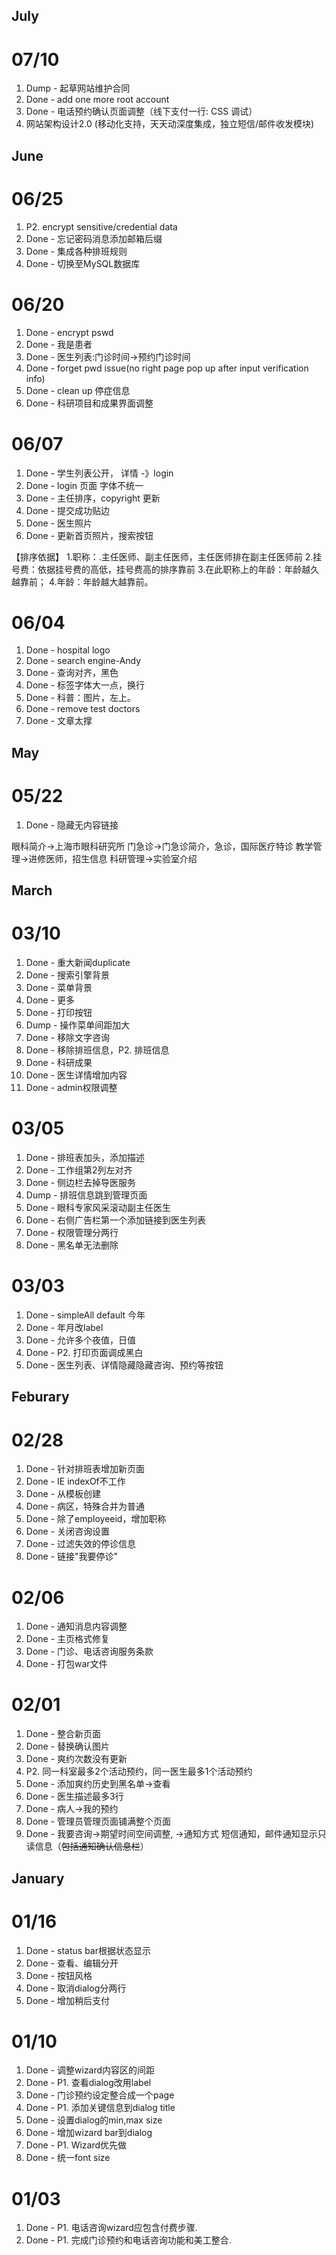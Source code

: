 ## July ##

# 07/10 #
  1. Dump - 起草网站维护合同
  1. Done - add one more root account
  1. Done - 电话预约确认页面调整（线下支付一行: CSS 调试）
  1. 网站架构设计2.0 (移动化支持，天天动深度集成，独立短信/邮件收发模块)

## June ##

# 06/25 #
  1. P2. encrypt sensitive/credential data
  1. Done - 忘记密码消息添加邮箱后缀
  1. Done - 集成各种排班规则
  1. Done - 切换至MySQL数据库

# 06/20 #
  1. Done - encrypt pswd
  1. Done - 我是患者
  1. Done - 医生列表:门诊时间->预约门诊时间
  1. Done - forget pwd issue(no right page pop up after input verification info)
  1. Done - clean up 停症信息
  1. Done - 科研项目和成果界面调整

# 06/07 #

  1. Done - 学生列表公开， 详情 -》login
  1. Done - login 页面 字体不统一
  1. Done - 主任排序，copyright 更新
  1. Done - 提交成功贴边
  1. Done - 医生照片
  1. Done - 更新首页照片，搜索按钮

【排序依据】
1.职称：.主任医师、副主任医师，主任医师排在副主任医师前
2.挂号费：依据挂号费的高低，挂号费高的排序靠前
3.在此职称上的年龄：年龄越久越靠前；
4.年龄：年龄越大越靠前。

# 06/04 #

  1. Done - hospital logo
  1. Done - search engine-Andy
  1. Done - 查询对齐，黑色
  1. Done - 标签字体大一点，换行
  1. Done - 科普：图片，左上。
  1. Done - remove test doctors
  1. Done - 文章太撑

## May ##

# 05/22 #

  1. Done - 隐藏无内容链接

眼科简介->上海市眼科研究所
门急诊->门急诊简介，急诊，国际医疗特诊
教学管理->进修医师，招生信息
科研管理->实验室介绍

## March ##

# 03/10 #
  1. Done - 重大新闻duplicate
  1. Done - 搜索引擎背景
  1. Done - 菜单背景
  1. Done - 更多
  1. Done - 打印按钮
  1. Dump - 操作菜单间距加大
  1. Done - 移除文字咨询
  1. Done - 移除排班信息，P2. 排班信息
  1. Done - 科研成果
  1. Done - 医生详情增加内容
  1. Done - admin权限调整

# 03/05 #
  1. Done - 排班表加头，添加描述
  1. Done - 工作组第2列左对齐
  1. Done - 侧边栏去掉导医服务
  1. Dump - 排班信息跳到管理页面
  1. Done - 眼科专家风采滚动副主任医生
  1. Done - 右侧广告栏第一个添加链接到医生列表
  1. Done - 权限管理分两行
  1. Done - 黑名单无法删除

# 03/03 #
  1. Done - simpleAll default 今年
  1. Done - 年月改label
  1. Done - 允许多个夜值，日值
  1. Done - P2. 打印页面调成黑白
  1. Done - 医生列表、详情隐藏隐藏咨询、预约等按钮

## Feburary ##

# 02/28 #
  1. Done - 针对排班表增加新页面
  1. Done - IE indexOf不工作
  1. Done - 从模板创建
  1. Done - 病区，特殊合并为普通
  1. Done - 除了employeeid，增加职称
  1. Done - 关闭咨询设置
  1. Done - 过滤失效的停诊信息
  1. Done - 链接"我要停诊"

# 02/06 #
  1. Done - 通知消息内容调整
  1. Done - 主页格式修复
  1. Done - 门诊、电话咨询服务条款
  1. Done - 打包war文件

# 02/01 #
  1. Done - 整合新页面
  1. Done - 替换确认图片
  1. Done - 爽约次数没有更新
  1. P2. 同一科室最多2个活动预约，同一医生最多1个活动预约
  1. Done - 添加爽约历史到黑名单->查看
  1. Done - 医生描述最多3行
  1. Done - 病人->我的预约
  1. Done - 管理员管理页面铺满整个页面
  1. Done - 我要咨询->期望时间空间调整, ->通知方式 短信通知，邮件通知显示只读信息（~~包括通知确认信息栏~~）

## January ##

# 01/16 #
  1. Done - status bar根据状态显示
  1. Done - 查看、编辑分开
  1. Done - 按钮风格
  1. Done - 取消dialog分两行
  1. Done - 增加稍后支付

# 01/10 #
  1. Done - 调整wizard内容区的间距
  1. Done - P1. 查看dialog改用label
  1. Done - 门诊预约设定整合成一个page
  1. Done - P1. 添加关键信息到dialog title
  1. Done - 设置dialog的min,max size
  1. Done - 增加wizard bar到dialog
  1. Done - P1. Wizard优先做
  1. Done - 统一font size

# 01/03 #
  1. Done - P1. 电话咨询wizard应包含付费步骤.
  1. Done - P1. 完成门诊预约和电话咨询功能和美工整合.